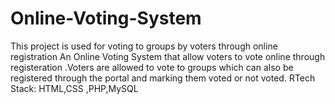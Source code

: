 # Online-Voting-System
This project is used for voting to groups by voters through online registration An Online Voting System that allow voters to vote online through registeration .Voters are allowed to vote to groups which can also be registered through the portal and marking them voted or not voted.
RTech Stack:
HTML,CSS ,PHP,MySQL
